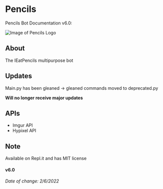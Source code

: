 # Pencils
Pencils Bot Documentation v6.0:

![Image of Pencils Logo](https://i.imgur.com/lZLjje0.png)

## About 
The IEatPencils multipurpose bot

## Updates
Main.py has been gleaned -> gleaned commands moved to deprecated.py

**Will no longer receive major updates**

## APIs
- Imgur API
- Hypixel API

## Note
Available on Repl.it and has MIT license

#### v6.0
###### Date of change: 2/6/2022


